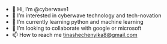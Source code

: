 - 👋 Hi, I’m @cyberwave1
- 👀 I’m interested in cyberwave technology and tech-novation
- 🌱 I’m currently learning python and machine learning
- 💞️ I’m looking to collaborate with google or microsoft
- 📫 How to reach me tinashechenyika8@gmail.com

<!---
cyberwave1/cyberwave1 is a ✨ special ✨ repository because its `README.md` (this file) appears on your GitHub profile.
You can click the Preview link to take a look at your changes.
--->
